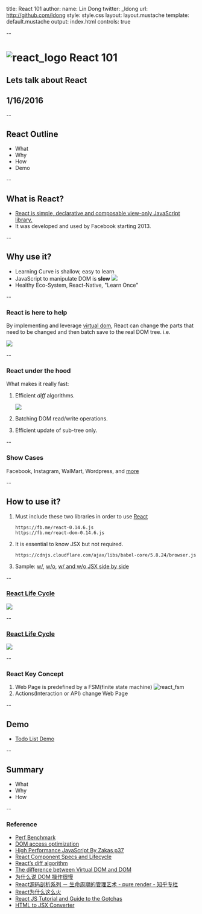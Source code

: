 title: React 101
author:
  name: Lin Dong
  twitter: _ldong
  url: http://github.com/ldong
style: style.css
layout: layout.mustache
template: default.mustache
output: index.html
controls: true

--

# <img src="./screenshots/react_logo.png" alt="react_logo" class="react-logo"/> React 101
## Lets talk about React
## 1/16/2016

--

## React Outline

* What
* Why
* How
* Demo

--

## **What is React?**
* [React is simple, declarative and composable view-only JavaScript library.](https://facebook.github.io/react/docs/why-react.html)
* It was developed and used by Facebook starting 2013.

--

## **Why use it?**
* Learning Curve is shallow, easy to learn
* JavaScript to manipulate DOM is **slow**
    ![](./screenshots/JavaScript_DOM_Slow.png)
* Healthy Eco-System, React-Native, "Learn Once"

--

### **React is here to help**

By implementing and leverage [virtual dom](http://tonyfreed.com/blog/what_is_virtual_dom), React can change the parts
that need to be changed and then batch save to the real DOM tree. i.e.

![](./screenshots/virtual_dom_tree_mapping.png)


--

### **React under the hood**
What makes it really fast:

1. Efficient *diff* algorithms.

    ![](./screenshots/diff.png)

2. Batching DOM read/write operations.
3. Efficient update of sub-tree only.

--

### Show Cases

Facebook, Instagram, WalMart, Wordpress, and [more](http://builtwithreact.io/)

--

## **How to use it?**
1. Must include these two libraries in order to use [React](https://facebook.github.io/react/)

    ```text
    https://fb.me/react-0.14.6.js
    https://fb.me/react-dom-0.14.6.js
    ```

2. It is essential to know JSX but not required.
    ```
    https://cdnjs.cloudflare.com/ajax/libs/babel-core/5.8.24/browser.js
    ```

3. Sample: [w/](https://jsfiddle.net/reactjs/69z2wepo/), [w/o](https://jsfiddle.net/reactjs/5vjqabv3/), [w/ and w/o JSX side by side](http://tinyurl.com/j8ahhyt)

--
### [React Life Cycle](https://facebook.github.io/react/docs/component-specs.html)

![](./screenshots/react_life_cycle1.png)

--
### [React Life Cycle](https://facebook.github.io/react/docs/component-specs.html)

![](./screenshots/react_life_cycle2.jpg)

--

### React Key Concept

1. Web Page is predefined by a FSM(finite state machine)
    <img src="./screenshots/react_state_machine.jpg" alt="react_fsm" class="react-fsm"/>
2. Actions(Interaction or API) change Web Page

--

## Demo

* [Todo List Demo](https://jsfiddle.net/ldong/apao5wse/3/)

--

## Summary

* What
* Why
* How

--

### Reference
* [Perf Benchmark](http://www.domgan.com/benchmark/)
* [DOM access optimization](http://www.phpied.com/dom-access-optimization/)
* [High Performance JavaScript By Zakas p37](http://shop.oreilly.com/product/9780596802806.do)
* [React Component Specs and Lifecycle](http://facebook.github.io/react/docs/component-specs.html)
* [React’s diff algorithm](http://calendar.perfplanet.com/2013/diff/)
* [The difference between Virtual DOM and DOM](http://reactkungfu.com/2015/10/the-difference-between-virtual-dom-and-dom/)
* [为什么说 DOM 操作很慢](https://leozdgao.me/why-dom-slow/)
* [React源码剖析系列 － 生命周期的管理艺术 - pure render - 知乎专栏](http://zhuanlan.zhihu.com/purerender/20312691)
* [React为什么这么火](http://www.dang-jian.com/labs/why-react/#/title)
* [React JS Tutorial and Guide to the Gotchas](https://zapier.com/engineering/react-js-tutorial-guide-gotchas/)
* [HTML to JSX Converter](https://facebook.github.io/react/html-jsx.html)

